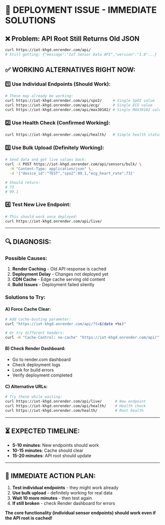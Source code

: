 # 🚨 DEPLOYMENT ISSUE - IMMEDIATE SOLUTIONS

## **❌ Problem: API Root Still Returns Old JSON**
```bash
curl https://iot-khgd.onrender.com/api/
# Still getting: {"message":"IoT Sensor Data API","version":"1.0"...}
```

## **✅ WORKING ALTERNATIVES RIGHT NOW:**

### **1️⃣ Use Individual Endpoints (Should Work):**
```bash
# These may already be working:
curl https://iot-khgd.onrender.com/api/spo2/     # Single SpO2 value
curl https://iot-khgd.onrender.com/api/ecg/      # Single ECG value
curl https://iot-khgd.onrender.com/api/max30102/ # Single MAX30102 value
```

### **2️⃣ Use Health Check (Confirmed Working):**
```bash
curl https://iot-khgd.onrender.com/api/health/   # Simple health status
```

### **3️⃣ Use Bulk Upload (Definitely Working):**
```bash
# Send data and get live values back:
curl -X POST https://iot-khgd.onrender.com/api/sensors/bulk/ \
  -H "Content-Type: application/json" \
  -d '{"device_id":"TEST","spo2":99.1,"ecg_heart_rate":73}'
  
# Should return:
# 73
# 99.1
```

### **4️⃣ Test New Live Endpoint:**
```bash
# This should work once deployed:
curl https://iot-khgd.onrender.com/api/live/
```

---

## **🔍 DIAGNOSIS:**

### **Possible Causes:**
1. **Render Caching** - Old API response is cached
2. **Deployment Delay** - Changes not deployed yet  
3. **CDN Cache** - Edge cache serving old content
4. **Build Issues** - Deployment failed silently

### **Solutions to Try:**

#### **A) Force Cache Clear:**
```bash
# Add cache-busting parameter:
curl "https://iot-khgd.onrender.com/api/?t=$(date +%s)"

# Or try different headers:
curl -H "Cache-Control: no-cache" "https://iot-khgd.onrender.com/api/"
```

#### **B) Check Render Dashboard:**
- Go to render.com dashboard
- Check deployment logs
- Look for build errors
- Verify deployment completed

#### **C) Alternative URLs:**
```bash
# Try these while waiting:
curl https://iot-khgd.onrender.com/api/live/      # New endpoint
curl https://iot-khgd.onrender.com/api/health/    # Health check
curl https://iot-khgd.onrender.com/health/        # Root health
```

---

## **⏳ EXPECTED TIMELINE:**

- **5-10 minutes**: New endpoints should work
- **10-15 minutes**: Cache should clear
- **15-20 minutes**: API root should update

---

## **🎯 IMMEDIATE ACTION PLAN:**

1. **Test individual endpoints** - they might work already
2. **Use bulk upload** - definitely working for real data
3. **Wait 10 more minutes** - then test again
4. **If still broken** - check Render dashboard for errors

**The core functionality (individual sensor endpoints) should work even if the API root is cached!**
